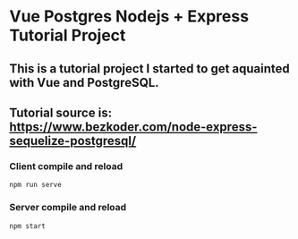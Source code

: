 # Vue Postgres Nodejs + Express Tutorial Project

## This is a tutorial project I started to get aquainted with Vue and PostgreSQL.
## Tutorial source is: https://www.bezkoder.com/node-express-sequelize-postgresql/

### Client compile and reload
```
npm run serve
```

### Server compile and reload
```
npm start
```
